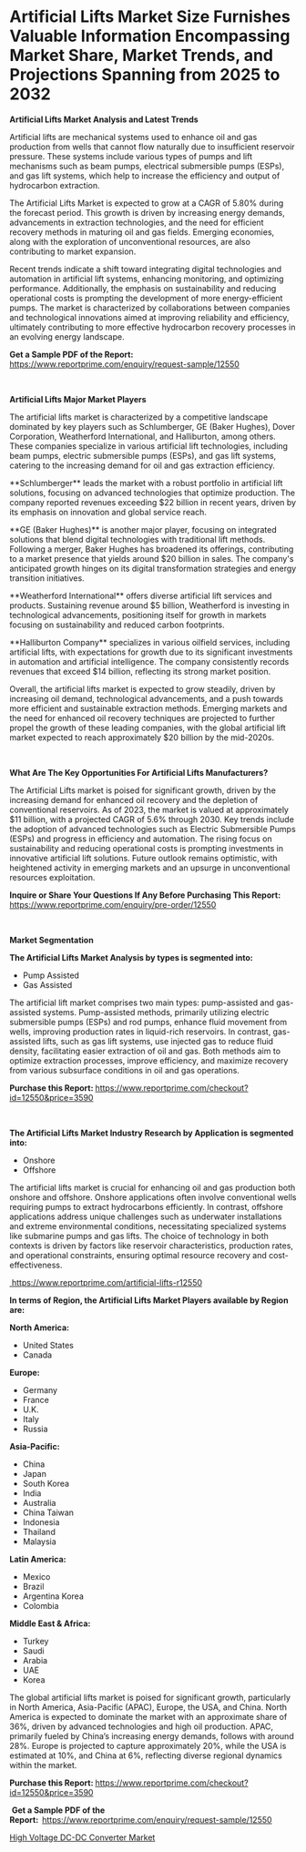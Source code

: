 <p><h1>Artificial Lifts Market Size Furnishes Valuable Information Encompassing Market Share, Market Trends, and Projections Spanning from 2025 to 2032</h1></p><p><strong>Artificial Lifts Market Analysis and Latest Trends</strong></p>
<p><p>Artificial lifts are mechanical systems used to enhance oil and gas production from wells that cannot flow naturally due to insufficient reservoir pressure. These systems include various types of pumps and lift mechanisms such as beam pumps, electrical submersible pumps (ESPs), and gas lift systems, which help to increase the efficiency and output of hydrocarbon extraction.</p><p>The Artificial Lifts Market is expected to grow at a CAGR of 5.80% during the forecast period. This growth is driven by increasing energy demands, advancements in extraction technologies, and the need for efficient recovery methods in maturing oil and gas fields. Emerging economies, along with the exploration of unconventional resources, are also contributing to market expansion.</p><p>Recent trends indicate a shift toward integrating digital technologies and automation in artificial lift systems, enhancing monitoring, and optimizing performance. Additionally, the emphasis on sustainability and reducing operational costs is prompting the development of more energy-efficient pumps. The market is characterized by collaborations between companies and technological innovations aimed at improving reliability and efficiency, ultimately contributing to more effective hydrocarbon recovery processes in an evolving energy landscape.</p></p>
<p><strong>Get a Sample PDF of the Report:&nbsp;</strong> <a href="https://www.reportprime.com/enquiry/request-sample/12550?utm_campaign=2396&utm_medium=2&utm_source=Github&utm_content=ia&utm_term=19032025&utm_id=artificial-lifts">https://www.reportprime.com/enquiry/request-sample/12550</a></p>
<p>&nbsp;</p>
<p><strong>Artificial Lifts Major Market Players</strong></p>
<p><p>The artificial lifts market is characterized by a competitive landscape dominated by key players such as Schlumberger, GE (Baker Hughes), Dover Corporation, Weatherford International, and Halliburton, among others. These companies specialize in various artificial lift technologies, including beam pumps, electric submersible pumps (ESPs), and gas lift systems, catering to the increasing demand for oil and gas extraction efficiency.</p><p>**Schlumberger** leads the market with a robust portfolio in artificial lift solutions, focusing on advanced technologies that optimize production. The company reported revenues exceeding $22 billion in recent years, driven by its emphasis on innovation and global service reach.</p><p>**GE (Baker Hughes)** is another major player, focusing on integrated solutions that blend digital technologies with traditional lift methods. Following a merger, Baker Hughes has broadened its offerings, contributing to a market presence that yields around $20 billion in sales. The company's anticipated growth hinges on its digital transformation strategies and energy transition initiatives.</p><p>**Weatherford International** offers diverse artificial lift services and products. Sustaining revenue around $5 billion, Weatherford is investing in technological advancements, positioning itself for growth in markets focusing on sustainability and reduced carbon footprints.</p><p>**Halliburton Company** specializes in various oilfield services, including artificial lifts, with expectations for growth due to its significant investments in automation and artificial intelligence. The company consistently records revenues that exceed $14 billion, reflecting its strong market position.</p><p>Overall, the artificial lifts market is expected to grow steadily, driven by increasing oil demand, technological advancements, and a push towards more efficient and sustainable extraction methods. Emerging markets and the need for enhanced oil recovery techniques are projected to further propel the growth of these leading companies, with the global artificial lift market expected to reach approximately $20 billion by the mid-2020s.</p></p>
<p>&nbsp;</p>
<p><strong>What Are The Key Opportunities For Artificial Lifts Manufacturers?</strong></p>
<p><p>The Artificial Lifts market is poised for significant growth, driven by the increasing demand for enhanced oil recovery and the depletion of conventional reservoirs. As of 2023, the market is valued at approximately $11 billion, with a projected CAGR of 5.6% through 2030. Key trends include the adoption of advanced technologies such as Electric Submersible Pumps (ESPs) and progress in efficiency and automation. The rising focus on sustainability and reducing operational costs is prompting investments in innovative artificial lift solutions. Future outlook remains optimistic, with heightened activity in emerging markets and an upsurge in unconventional resources exploitation.</p></p>
<p><strong>Inquire or Share Your Questions If Any Before Purchasing This Report:</strong> <a href="https://www.reportprime.com/enquiry/pre-order/12550?utm_campaign=2396&utm_medium=2&utm_source=Github&utm_content=ia&utm_term=19032025&utm_id=artificial-lifts">https://www.reportprime.com/enquiry/pre-order/12550</a></p>
<p>&nbsp;</p>
<p><strong>Market Segmentation</strong></p>
<p><strong>The Artificial Lifts Market Analysis by types is segmented into:</strong></p>
<p><ul><li>Pump Assisted</li><li>Gas Assisted</li></ul></p>
<p><p>The artificial lift market comprises two main types: pump-assisted and gas-assisted systems. Pump-assisted methods, primarily utilizing electric submersible pumps (ESPs) and rod pumps, enhance fluid movement from wells, improving production rates in liquid-rich reservoirs. In contrast, gas-assisted lifts, such as gas lift systems, use injected gas to reduce fluid density, facilitating easier extraction of oil and gas. Both methods aim to optimize extraction processes, improve efficiency, and maximize recovery from various subsurface conditions in oil and gas operations.</p></p>
<p><strong>Purchase this Report:&nbsp;</strong><a href="https://www.reportprime.com/checkout?id=12550&price=3590&utm_campaign=2396&utm_medium=2&utm_source=Github&utm_content=ia&utm_term=19032025&utm_id=artificial-lifts">https://www.reportprime.com/checkout?id=12550&price=3590</a></p>
<p>&nbsp;</p>
<p><strong>The Artificial Lifts Market Industry Research by Application is segmented into:</strong></p>
<p><ul><li>Onshore</li><li>Offshore</li></ul></p>
<p><p>The artificial lifts market is crucial for enhancing oil and gas production both onshore and offshore. Onshore applications often involve conventional wells requiring pumps to extract hydrocarbons efficiently. In contrast, offshore applications address unique challenges such as underwater installations and extreme environmental conditions, necessitating specialized systems like submarine pumps and gas lifts. The choice of technology in both contexts is driven by factors like reservoir characteristics, production rates, and operational constraints, ensuring optimal resource recovery and cost-effectiveness.</p></p>
<p><a href="https://www.reportprime.com/artificial-lifts-r12550?utm_campaign=2396&utm_medium=2&utm_source=Github&utm_content=ia&utm_term=19032025&utm_id=artificial-lifts">&nbsp;https://www.reportprime.com/artificial-lifts-r12550</a></p>
<p><strong>In terms of Region, the Artificial Lifts Market Players available by Region are:</strong></p>
<p>
    <p> <strong> North America: </strong>
        <ul>
            <li>United States</li>
            <li>Canada</li>
        </ul>
        </p> 
    <p> <strong> Europe: </strong>
        <ul>
            <li>Germany</li>
            <li>France</li>
            <li>U.K.</li>
            <li>Italy</li>
            <li>Russia</li>
        </ul>
        </p> 
    <p> <strong> Asia-Pacific: </strong>
        <ul>
            <li>China</li>
            <li>Japan</li>
            <li>South Korea</li>
            <li>India</li>
            <li>Australia</li>
            <li>China Taiwan</li>
            <li>Indonesia</li>
            <li>Thailand</li>
            <li>Malaysia</li>
        </ul>
        </p> 
    <p> <strong> Latin America: </strong>
        <ul>
            <li>Mexico</li>
            <li>Brazil</li>
            <li>Argentina Korea</li>
            <li>Colombia</li>
        </ul>
        </p> 
    <p> <strong> Middle East & Africa: </strong>
        <ul>
            <li>Turkey</li>
            <li>Saudi</li>
            <li>Arabia</li>
            <li>UAE</li>
            <li>Korea</li>
        </ul>
    </p>
    </p>
<p><p>The global artificial lifts market is poised for significant growth, particularly in North America, Asia-Pacific (APAC), Europe, the USA, and China. North America is expected to dominate the market with an approximate share of 36%, driven by advanced technologies and high oil production. APAC, primarily fueled by China’s increasing energy demands, follows with around 28%. Europe is projected to capture approximately 20%, while the USA is estimated at 10%, and China at 6%, reflecting diverse regional dynamics within the market.</p></p>
<p><strong>Purchase this Report: </strong><a href="https://www.reportprime.com/checkout?id=12550&price=3590&utm_campaign=2396&utm_medium=2&utm_source=Github&utm_content=ia&utm_term=19032025&utm_id=artificial-lifts">https://www.reportprime.com/checkout?id=12550&price=3590</a></p>
<p>&nbsp;<strong>Get a Sample PDF of the Report:&nbsp;&nbsp;</strong><a href="https://www.reportprime.com/enquiry/request-sample/12550?utm_campaign=2396&utm_medium=2&utm_source=Github&utm_content=ia&utm_term=19032025&utm_id=artificial-lifts">https://www.reportprime.com/enquiry/request-sample/12550</a></p>
<p><strong></strong></p>
<p><p><a href="https://github.com/gullattedenna/Market-Research-Report-List-1/blob/main/high-voltage-dc-dc-converter-market.md?utm_campaign=2396&utm_medium=2&utm_source=Github&utm_content=ia&utm_term=19032025&utm_id=artificial-lifts">High Voltage DC-DC Converter Market</a></p></p>